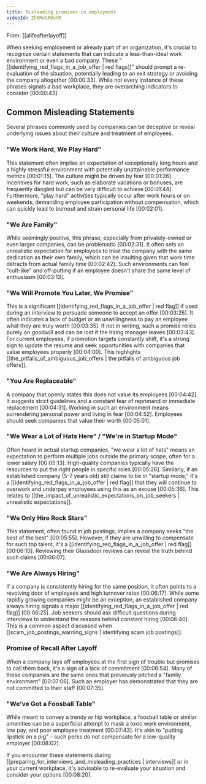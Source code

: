 ```yaml
---
title: Misleading promises in employment
videoId: Zh6MeGROvXM
---
```


From: [[alifeafterlayoff]] <br/> 

When seeking employment or already part of an organization, it's crucial to recognize certain statements that can indicate a less-than-ideal work environment or even a bad company. These "[[identifying_red_flags_in_a_job_offer | red flags]]" should prompt a re-evaluation of the situation, potentially leading to an exit strategy or avoiding the company altogether <a class="yt-timestamp" data-t="00:00:33">[00:00:33]</a>. While not every instance of these phrases signals a bad workplace, they are overarching indicators to consider <a class="yt-timestamp" data-t="00:00:43">[00:00:43]</a>.

## Common Misleading Statements

Several phrases commonly used by companies can be deceptive or reveal underlying issues about their culture and treatment of employees.

### "We Work Hard, We Play Hard"
This statement often implies an expectation of exceptionally long hours and a highly stressful environment with potentially unattainable performance metrics <a class="yt-timestamp" data-t="00:01:15">[00:01:15]</a>. The culture might be driven by fear <a class="yt-timestamp" data-t="00:01:26">[00:01:26]</a>. Incentives for hard work, such as elaborate vacations or bonuses, are frequently dangled but can be very difficult to achieve <a class="yt-timestamp" data-t="00:01:44">[00:01:44]</a>. Furthermore, "play hard" activities typically occur after work hours or on weekends, demanding employee participation without compensation, which can quickly lead to burnout and strain personal life <a class="yt-timestamp" data-t="00:02:01">[00:02:01]</a>.

### "We Are Family"
While seemingly positive, this phrase, especially from privately-owned or even larger companies, can be problematic <a class="yt-timestamp" data-t="00:02:31">[00:02:31]</a>. It often sets an unrealistic expectation for employees to treat the company with the same dedication as their own family, which can be insulting given that work time detracts from actual family time <a class="yt-timestamp" data-t="00:02:42">[00:02:42]</a>. Such environments can feel "cult-like" and off-putting if an employee doesn't share the same level of enthusiasm <a class="yt-timestamp" data-t="00:03:13">[00:03:13]</a>.

### "We Will Promote You Later, We Promise"
This is a significant [[identifying_red_flags_in_a_job_offer | red flag]] if used during an interview to persuade someone to accept an offer <a class="yt-timestamp" data-t="00:03:26">[00:03:26]</a>. It often indicates a lack of budget or an unwillingness to pay an employee what they are truly worth <a class="yt-timestamp" data-t="00:03:35">[00:03:35]</a>. If not in writing, such a promise relies purely on goodwill and can be lost if the hiring manager leaves <a class="yt-timestamp" data-t="00:03:43">[00:03:43]</a>. For current employees, if promotion targets constantly shift, it's a strong sign to update the resume and seek opportunities with companies that value employees properly <a class="yt-timestamp" data-t="00:04:00">[00:04:00]</a>. This highlights [[the_pitfalls_of_ambiguous_job_offers | the pitfalls of ambiguous job offers]].

### "You Are Replaceable"
A company that openly states this does not value its employees <a class="yt-timestamp" data-t="00:04:42">[00:04:42]</a>. It suggests strict guidelines and a constant fear of reprimand or immediate replacement <a class="yt-timestamp" data-t="00:04:31">[00:04:31]</a>. Working in such an environment means surrendering personal power and living in fear <a class="yt-timestamp" data-t="00:04:52">[00:04:52]</a>. Employees should seek companies that value their worth <a class="yt-timestamp" data-t="00:05:01">[00:05:01]</a>.

### "We Wear a Lot of Hats Here" / "We're in Startup Mode"
Often heard in actual startup companies, "we wear a lot of hats" means an expectation to perform multiple jobs outside the primary scope, often for a lower salary <a class="yt-timestamp" data-t="00:05:13">[00:05:13]</a>. High-quality companies typically have the resources to put the right people in specific roles <a class="yt-timestamp" data-t="00:05:26">[00:05:26]</a>. Similarly, if an established company (5-7 years old) still claims to be in "startup mode," it's a [[identifying_red_flags_in_a_job_offer | red flag]] that they will continue to overwork and underpay employees using this as an excuse <a class="yt-timestamp" data-t="00:05:36">[00:05:36]</a>. This relates to [[the_impact_of_unrealistic_expectations_on_job_seekers | unrealistic expectations]].

### "We Only Hire Rock Stars"
This statement, often found in job postings, implies a company seeks "the best of the best" <a class="yt-timestamp" data-t="00:05:55">[00:05:55]</a>. However, if they are unwilling to compensate for such top talent, it's a [[identifying_red_flags_in_a_job_offer | red flag]] <a class="yt-timestamp" data-t="00:06:10">[00:06:10]</a>. Reviewing their Glassdoor reviews can reveal the truth behind such claims <a class="yt-timestamp" data-t="00:06:07">[00:06:07]</a>.

### "We Are Always Hiring"
If a company is consistently hiring for the same position, it often points to a revolving door of employees and high turnover rates <a class="yt-timestamp" data-t="00:06:17">[00:06:17]</a>. While some rapidly growing companies might be an exception, an established company always hiring signals a major [[identifying_red_flags_in_a_job_offer | red flag]] <a class="yt-timestamp" data-t="00:06:25">[00:06:25]</a>. Job seekers should ask difficult questions during interviews to understand the reasons behind constant hiring <a class="yt-timestamp" data-t="00:06:40">[00:06:40]</a>. This is a common aspect discussed when [[scam_job_postings_warning_signs | identifying scam job postings]].

### Promise of Recall After Layoff
When a company lays off employees at the first sign of trouble but promises to call them back, it's a sign of a lack of commitment <a class="yt-timestamp" data-t="00:06:54">[00:06:54]</a>. Many of these companies are the same ones that previously pitched a "family environment" <a class="yt-timestamp" data-t="00:07:06">[00:07:06]</a>. Such an employer has demonstrated that they are not committed to their staff <a class="yt-timestamp" data-t="00:07:35">[00:07:35]</a>.

### "We've Got a Foosball Table"
While meant to convey a trendy or hip workplace, a foosball table or similar amenities can be a superficial attempt to mask a toxic work environment, low pay, and poor employee treatment <a class="yt-timestamp" data-t="00:07:43">[00:07:43]</a>. It's akin to "putting lipstick on a pig" – such perks do not compensate for a low-quality employer <a class="yt-timestamp" data-t="00:08:02">[00:08:02]</a>.

If you encounter these statements during [[preparing_for_interviews_and_misleading_practices | interviews]] or in your current workplace, it's advisable to re-evaluate your situation and consider your options <a class="yt-timestamp" data-t="00:08:20">[00:08:20]</a>.